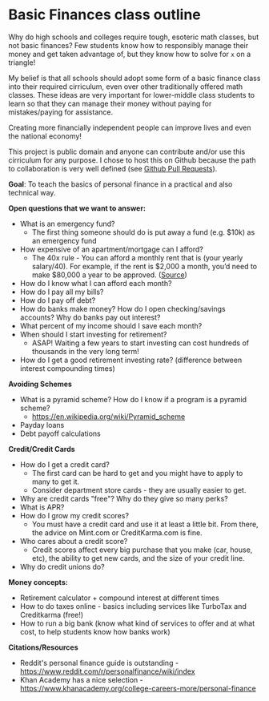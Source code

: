 # Basic Finances class outline

Why do high schools and colleges require tough, esoteric math classes, but not basic finances? Few students know how to responsibly manage their money and get taken advantage of, but they know how to solve for `x` on a triangle! 

My belief is that all schools should adopt some form of a basic finance class into their required cirriculum, even over other traditionally offered math classes. These ideas are very important for lower-middle class students to learn so that they can manage their money without paying for mistakes/paying for assistance. 

Creating more financially independent people can improve lives and even the national economy!

This project is public domain and anyone can contribute and/or use this cirriculum for any purpose. I chose to host this on Github because the path to collaboration is very well defined (see [Github Pull Requests](https://help.github.com/articles/creating-a-pull-request/)).

**Goal**: To teach the basics of personal finance in a practical and also technical way. 

**Open questions that we want to answer:**
* What is an emergency fund?
  * The first thing someone should do is put away a fund (e.g. $10k) as an emergency fund 
* How expensive of an apartment/mortgage can I afford? 
  * The 40x rule - You can afford a monthly rent that is (your yearly salary/40). For example, if the rent is $2,000 a month, you’d need to make $80,000 a year to be approved. ([Source](https://lifehacker.com/figure-out-how-much-rent-you-can-afford-with-the-40x-ru-1725085955))
* How do I know what I can afford each month?
* How do I pay all my bills?
* How do I pay off debt? 
* How do banks make money? How do I open checking/savings accounts? Why do banks pay out interest?
* What percent of my income should I save each month?
* When should I start investing for retirement? 
  * ASAP! Waiting a few years to start investing can cost hundreds of thousands in the very long term!
* How do I get a good retirement investing rate? (difference between interest compounding times)

**Avoiding Schemes**
* What is a pyramid scheme? How do I know if a program is a pyramid scheme? 
  * https://en.wikipedia.org/wiki/Pyramid_scheme
* Payday loans
* Debt payoff calculations

**Credit/Credit Cards**
* How do I get a credit card?
  * The first card can be hard to get and you might have to apply to many to get it.
  * Consider department store cards - they are usually easier to get. 
* Why are credit cards "free"? Why do they give so many perks? 
* What is APR? 
* How do I grow my credit scores? 
  * You must have a credit card and use it at least a little bit. From there, the advice on Mint.com or CreditKarma.com is fine. 
* Who cares about a credit score?
  * Credit scores affect every big purchase that you make (car, house, etc), the ability to get new cards, and the size of your credit line. 
* Why do credit unions do? 

**Money concepts:**
* Retirement calculator + compound interest at different times
* How to do taxes online - basics including services like TurboTax and Creditkarma (free!)
* How to run a big bank (know what kind of services to offer and at what cost, to help students know how banks work)

**Citations/Resources**
* Reddit's personal finance guide is outstanding - https://www.reddit.com/r/personalfinance/wiki/index
* Khan Academy has a nice selection - https://www.khanacademy.org/college-careers-more/personal-finance
